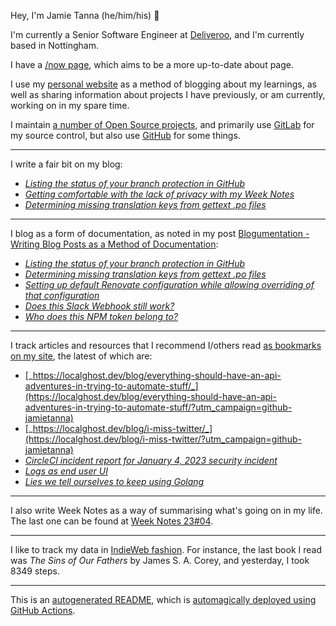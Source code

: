 Hey, I'm Jamie
Tanna (he/him/his) 👋

I'm currently a Senior Software Engineer at [Deliveroo](https://deliveroo.engineering/), and I'm currently based in Nottingham.

I have a [/now page](https://www.jvt.me/now/?utm_campaign=github-jamietanna), which aims to be a more up-to-date about page.

I use my [personal website](https://www.jvt.me/?utm_campaign=github-jamietanna) as a method of blogging about my learnings, as well as sharing information about projects I have previously, or am currently, working on in my spare time.

I maintain [a number of Open Source projects](https://www.jvt.me/open-source/?utm_campaign=github-jamietanna), and primarily use [GitLab](https://gitlab.com/jamietanna) for my source control, but also use [GitHub](https://github.com/jamietanna) for some things.

---

I write a fair bit on my blog:


- [_Listing the status of your branch protection in GitHub_](https://www.jvt.me/posts/2023/02/03/github-branch-protection-report/?utm_campaign=github-jamietanna)
- [_Getting comfortable with the lack of privacy with my Week Notes_](https://www.jvt.me/posts/2023/02/01/privacy-week-notes/?utm_campaign=github-jamietanna)
- [_Determining missing translation keys from gettext .po files_](https://www.jvt.me/posts/2023/02/01/missing-translations/?utm_campaign=github-jamietanna)

---

I blog as a form of documentation, as noted in my post [Blogumentation - Writing Blog Posts as a Method of Documentation](https://www.jvt.me/posts/2017/06/25/blogumentation/?utm_campaign=github-jamietanna):


- [_Listing the status of your branch protection in GitHub_](https://www.jvt.me/posts/2023/02/03/github-branch-protection-report/?utm_campaign=github-jamietanna)
- [_Determining missing translation keys from gettext .po files_](https://www.jvt.me/posts/2023/02/01/missing-translations/?utm_campaign=github-jamietanna)
- [_Setting up default Renovate configuration while allowing overriding of that configuration_](https://www.jvt.me/posts/2023/01/30/renovate-global-defaults/?utm_campaign=github-jamietanna)
- [_Does this Slack Webhook still work?_](https://www.jvt.me/posts/2023/01/23/slack-webhooks-active/?utm_campaign=github-jamietanna)
- [_Who does this NPM token belong to?_](https://www.jvt.me/posts/2023/01/23/npm-who-token/?utm_campaign=github-jamietanna)

---

I track articles and resources that I recommend I/others read [as bookmarks on my site](https://www.jvt.me/kind/bookmarks/?utm_campaign=github-jamietanna), the latest of which are:


- [_https://localghost.dev/blog/everything-should-have-an-api-adventures-in-trying-to-automate-stuff/_](https://localghost.dev/blog/everything-should-have-an-api-adventures-in-trying-to-automate-stuff/?utm_campaign=github-jamietanna)
- [_https://localghost.dev/blog/i-miss-twitter/_](https://localghost.dev/blog/i-miss-twitter/?utm_campaign=github-jamietanna)
- [_CircleCI incident report for January 4, 2023 security incident_](https://circleci.com/blog/jan-4-2023-incident-report/?utm_campaign=github-jamietanna)
- [_Logs as end user UI_](https://snarfed.org/2023-01-11_logs-as-end-user-ui?utm_campaign=github-jamietanna)
- [_Lies we tell ourselves to keep using Golang_](https://fasterthanli.me/articles/lies-we-tell-ourselves-to-keep-using-golang?utm_campaign=github-jamietanna)

---

I also write Week Notes as a way of summarising what's going on in my life. The last one can be found at [Week Notes 23#04](https://www.jvt.me/week-notes/2023/04/?utm_campaign=github-jamietanna).

---

I like to track my data in [IndieWeb fashion](https://indieweb.org/why). For instance, the last book I read was _The Sins of Our Fathers_ by James S. A. Corey, and yesterday, I took 8349 steps.

---
This is an [autogenerated README](https://www.jvt.me/posts/2022/01/12/autogenerated-profile-readme/?utm_campaign=github-jamietanna), which is [automagically deployed using GitHub Actions](https://github.com/jamietanna/jamietanna/blob/main/.github/workflows/rebuild.yml).
